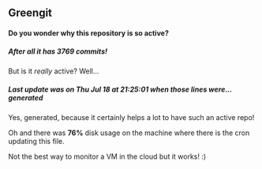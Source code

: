 ## Greengit

#### Do you wonder why this repository is so active?

##### After all it has 3769 commits!

But is it *really* active? Well...

##### Last update was on Thu Jul 18 at 21:25:01 when those lines were... generated

Yes, generated, because it certainly helps a lot to have such an active repo!

Oh and there was **76%** disk usage on the machine
where there is the cron updating this file.

Not the best way to monitor a VM in the cloud but it works! :)
